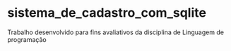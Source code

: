 # sistema_de_cadastro_com_sqlite
Trabalho desenvolvido para fins avaliativos da disciplina de Linguagem de programação
